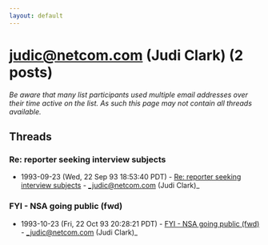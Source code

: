 ```yaml
---
layout: default
---
```


# judic@netcom.com (Judi Clark) (2 posts)

_Be aware that many list participants used multiple email addresses over their time active on the list. As such this page may not contain all threads available._

## Threads

### Re: reporter seeking interview subjects
+ 1993-09-23 (Wed, 22 Sep 93 18:53:40 PDT) - [Re: reporter seeking interview subjects](/archive/1993/09/0ea5a4a926a56a1563d80095f608f3f0b663dcbab92238b4893ba72280d96171) - _judic@netcom.com (Judi Clark)_

### FYI - NSA going public (fwd)
+ 1993-10-23 (Fri, 22 Oct 93 20:28:21 PDT) - [FYI - NSA going public (fwd)](/archive/1993/10/0b0c6949497440fc768414e2282d7b8dab244ca4847c639cd3fdd85ee10025e1) - _judic@netcom.com (Judi Clark)_

